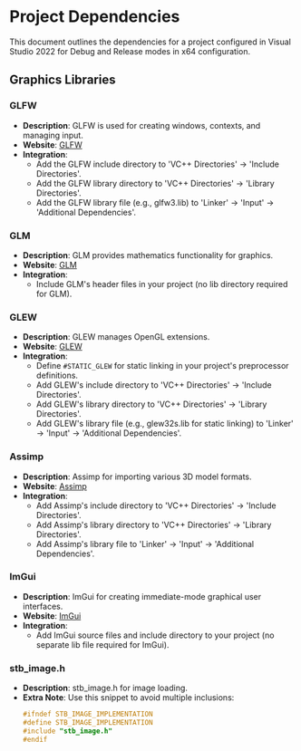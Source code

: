 # Project Dependencies

This document outlines the dependencies for a project configured in Visual Studio 2022 for Debug and Release modes in x64 configuration.

## Graphics Libraries

### GLFW
- **Description**: GLFW is used for creating windows, contexts, and managing input.
- **Website**: [GLFW](https://www.glfw.org/)
- **Integration**:
  - Add the GLFW include directory to 'VC++ Directories' -> 'Include Directories'.
  - Add the GLFW library directory to 'VC++ Directories' -> 'Library Directories'.
  - Add the GLFW library file (e.g., glfw3.lib) to 'Linker' -> 'Input' -> 'Additional Dependencies'.

### GLM
- **Description**: GLM provides mathematics functionality for graphics.
- **Website**: [GLM](https://glm.g-truc.net/)
- **Integration**:
  - Include GLM's header files in your project (no lib directory required for GLM).

### GLEW
- **Description**: GLEW manages OpenGL extensions.
- **Website**: [GLEW](http://glew.sourceforge.net/)
- **Integration**:
  - Define `#STATIC_GLEW` for static linking in your project's preprocessor definitions.
  - Add GLEW's include directory to 'VC++ Directories' -> 'Include Directories'.
  - Add GLEW's library directory to 'VC++ Directories' -> 'Library Directories'.
  - Add GLEW's library file (e.g., glew32s.lib for static linking) to 'Linker' -> 'Input' -> 'Additional Dependencies'.

### Assimp
- **Description**: Assimp for importing various 3D model formats.
- **Website**: [Assimp](https://www.assimp.org/)
- **Integration**:
  - Add Assimp's include directory to 'VC++ Directories' -> 'Include Directories'.
  - Add Assimp's library directory to 'VC++ Directories' -> 'Library Directories'.
  - Add Assimp's library file to 'Linker' -> 'Input' -> 'Additional Dependencies'.

### ImGui
- **Description**: ImGui for creating immediate-mode graphical user interfaces.
- **Website**: [ImGui](https://github.com/ocornut/imgui)
- **Integration**:
  - Add ImGui source files and include directory to your project (no separate lib file required for ImGui).

### stb_image.h
- **Description**: stb_image.h for image loading.
- **Extra Note**: Use this snippet to avoid multiple inclusions:
  ```c++
  #ifndef STB_IMAGE_IMPLEMENTATION
  #define STB_IMAGE_IMPLEMENTATION
  #include "stb_image.h"
  #endif